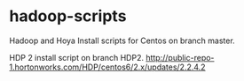hadoop-scripts
==============

Hadoop and Hoya Install scripts for Centos on branch master.

HDP 2 install script on branch HDP2. http://public-repo-1.hortonworks.com/HDP/centos6/2.x/updates/2.2.4.2


